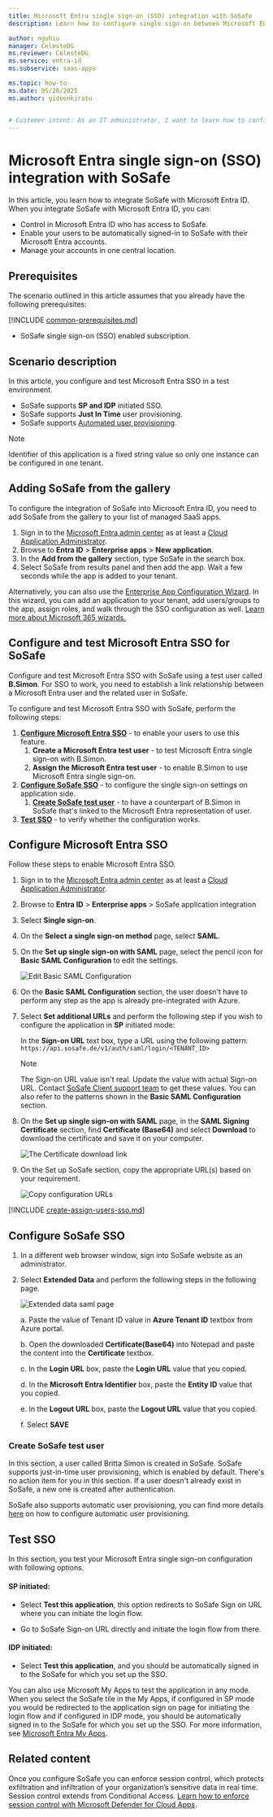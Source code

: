 ```yaml
---
title: Microsoft Entra single sign-on (SSO) integration with SoSafe
description: Learn how to configure single sign-on between Microsoft Entra ID and SoSafe.

author: nguhiu
manager: CelesteDG
ms.reviewer: CelesteDG
ms.service: entra-id
ms.subservice: saas-apps

ms.topic: how-to
ms.date: 05/20/2025
ms.author: gideonkiratu


# Customer intent: As an IT administrator, I want to learn how to configure single sign-on between Microsoft Entra ID and SoSafe so that I can control who has access to SoSafe, enable automatic sign-in with Microsoft Entra accounts, and manage my accounts in one central location.
---
```


# Microsoft Entra single sign-on (SSO) integration with SoSafe

In this article,  you learn how to integrate SoSafe with Microsoft Entra ID. When you integrate SoSafe with Microsoft Entra ID, you can:

* Control in Microsoft Entra ID who has access to SoSafe.
* Enable your users to be automatically signed-in to SoSafe with their Microsoft Entra accounts.
* Manage your accounts in one central location.

## Prerequisites
The scenario outlined in this article assumes that you already have the following prerequisites:

[!INCLUDE [common-prerequisites.md](~/identity/saas-apps/includes/common-prerequisites.md)]
* SoSafe single sign-on (SSO) enabled subscription.

## Scenario description

In this article,  you configure and test Microsoft Entra SSO in a test environment.

* SoSafe supports **SP and IDP** initiated SSO.
* SoSafe supports **Just In Time** user provisioning.
* SoSafe supports [Automated user provisioning](sosafe-provisioning-tutorial.md).

> [!NOTE]
> Identifier of this application is a fixed string value so only one instance can be configured in one tenant.

## Adding SoSafe from the gallery

To configure the integration of SoSafe into Microsoft Entra ID, you need to add SoSafe from the gallery to your list of managed SaaS apps.

1. Sign in to the [Microsoft Entra admin center](https://entra.microsoft.com) as at least a [Cloud Application Administrator](~/identity/role-based-access-control/permissions-reference.md#cloud-application-administrator).
1. Browse to **Entra ID** > **Enterprise apps** > **New application**.
1. In the **Add from the gallery** section, type SoSafe in the search box.
1. Select SoSafe from results panel and then add the app. Wait a few seconds while the app is added to your tenant.

 Alternatively, you can also use the [Enterprise App Configuration Wizard](https://portal.office.com/AdminPortal/home?Q=Docs#/azureadappintegration). In this wizard, you can add an application to your tenant, add users/groups to the app, assign roles, and walk through the SSO configuration as well. [Learn more about Microsoft 365 wizards.](/microsoft-365/admin/misc/azure-ad-setup-guides)

<a name='configure-and-test-azure-ad-sso-for-sosafe'></a>

## Configure and test Microsoft Entra SSO for SoSafe

Configure and test Microsoft Entra SSO with SoSafe using a test user called **B.Simon**. For SSO to work, you need to establish a link relationship between a Microsoft Entra user and the related user in SoSafe.

To configure and test Microsoft Entra SSO with SoSafe, perform the following steps:

1. **[Configure Microsoft Entra SSO](#configure-azure-ad-sso)** - to enable your users to use this feature.
    1. **Create a Microsoft Entra test user** - to test Microsoft Entra single sign-on with B.Simon.
    1. **Assign the Microsoft Entra test user** - to enable B.Simon to use Microsoft Entra single sign-on.
1. **[Configure SoSafe SSO](#configure-sosafe-sso)** - to configure the single sign-on settings on application side.
    1. **[Create SoSafe test user](#create-sosafe-test-user)** - to have a counterpart of B.Simon in SoSafe that's linked to the Microsoft Entra representation of user.
1. **[Test SSO](#test-sso)** - to verify whether the configuration works.

<a name='configure-azure-ad-sso'></a>

## Configure Microsoft Entra SSO

Follow these steps to enable Microsoft Entra SSO.

1. Sign in to the [Microsoft Entra admin center](https://entra.microsoft.com) as at least a [Cloud Application Administrator](~/identity/role-based-access-control/permissions-reference.md#cloud-application-administrator).
1. Browse to **Entra ID** > **Enterprise apps** > SoSafe application integration 
1. Select **Single sign-on**.
1. On the **Select a single sign-on method** page, select **SAML**.
1. On the **Set up single sign-on with SAML** page, select the pencil icon for **Basic SAML Configuration** to edit the settings.

   ![Edit Basic SAML Configuration](common/edit-urls.png)

1. On the **Basic SAML Configuration** section, the user doesn't have to perform any step as the app is already pre-integrated with Azure.

1. Select **Set additional URLs** and perform the following step if you wish to configure the application in **SP** initiated mode:

    In the **Sign-on URL** text box, type a URL using the following pattern:
    `https://api.sosafe.de/v1/auth/saml/login/<TENANT_ID>`

	> [!NOTE]
	> The Sign-on URL value isn't real. Update the value with actual Sign-on URL. Contact [SoSafe Client support team](mailto:support@sosafe.de) to get these values. You can also refer to the patterns shown in the **Basic SAML Configuration** section.

1. On the **Set up single sign-on with SAML** page, in the **SAML Signing Certificate** section,  find **Certificate (Base64)** and select **Download** to download the certificate and save it on your computer.

	![The Certificate download link](common/certificatebase64.png)

1. On the Set up SoSafe section, copy the appropriate URL(s) based on your requirement.

	![Copy configuration URLs](common/copy-configuration-urls.png)

<a name='create-an-azure-ad-test-user'></a>

[!INCLUDE [create-assign-users-sso.md](~/identity/saas-apps/includes/create-assign-users-sso.md)]

## Configure SoSafe SSO

1. In a different web browser window, sign into SoSafe website as an administrator.

1. Select **Extended Data** and perform the following steps in the following page.

    ![Extended data saml page](./media/servicessosafe-tutorial/saml-settings.png)

    a. Paste the value of Tenant ID value in **Azure Tenant ID** textbox from Azure portal.

    b. Open the downloaded **Certificate(Base64)** into Notepad and paste the content into the **Certificate** textbox.

    c. In the **Login URL** box, paste the **Login URL** value that you copied.

    d. In the **Microsoft Entra Identifier** box, paste the **Entity ID** value that you copied.

    e. In the **Logout URL** box, paste the **Logout URL** value that you copied.

    f. Select **SAVE**

### Create SoSafe test user

In this section, a user called Britta Simon is created in SoSafe. SoSafe supports just-in-time user provisioning, which is enabled by default. There's no action item for you in this section. If a user doesn't already exist in SoSafe, a new one is created after authentication.

SoSafe also supports automatic user provisioning, you can find more details [here](./sosafe-provisioning-tutorial.md) on how to configure automatic user provisioning.

## Test SSO 

In this section, you test your Microsoft Entra single sign-on configuration with following options. 

#### SP initiated:

* Select **Test this application**, this option redirects to SoSafe Sign on URL where you can initiate the login flow.  

* Go to SoSafe Sign-on URL directly and initiate the login flow from there.

#### IDP initiated:

* Select **Test this application**, and you should be automatically signed in to the SoSafe for which you set up the SSO. 

You can also use Microsoft My Apps to test the application in any mode. When you select the SoSafe tile in the My Apps, if configured in SP mode you would be redirected to the application sign on page for initiating the login flow and if configured in IDP mode, you should be automatically signed in to the SoSafe for which you set up the SSO. For more information, see [Microsoft Entra My Apps](/azure/active-directory/manage-apps/end-user-experiences#azure-ad-my-apps).

## Related content

Once you configure SoSafe you can enforce session control, which protects exfiltration and infiltration of your organization’s sensitive data in real time. Session control extends from Conditional Access. [Learn how to enforce session control with Microsoft Defender for Cloud Apps](/cloud-app-security/proxy-deployment-any-app).
